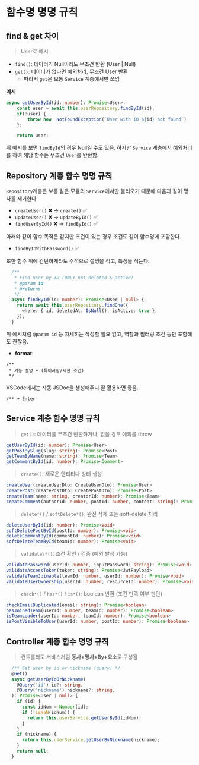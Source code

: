 # 함수명 명명 규칙

## find & get 차이

> User로 예시

-   `find()`: 데이터가 Null이라도 무조건 반환 (User | Null)
-   `get()`: 데이터가 없다면 예외처리, 무조건 User 반환
    -   따라서 `get`은 보통 `Service` 계층에서만 쓰임

**예시**

```ts
async getUserById(id: number): Promise<User>:
    const user = await this.userRepository.findById(id);
    if(!user) {
        throw new  NotFoundException(`User with ID ${id} not found`)
    };

    return user;
```

위 예시를 보면 `findById`의 경우 Null일 수도 있음. 하지만 `Service` 계층에서 예외처리를 하여 해당 함수는 무조건 `User`를 반환함.

## Repository 계층 함수 명명 규칙

`Repository`계층은 보통 같은 모듈의 `Service`에서만 불러오기 때문에 다음과 같이 명사를 제거한다.

-   `createUser()` ❌ → `create()` ✅
-   `updateUser()` ❌ → `updateById()` ✅
-   `findUserById()` ❌ → `findById()` ✅

아래와 같이 함수 목적은 같지만 조건이 있는 경우 조건도 같이 함수명에 포함한다.

-   `findByIdWithPassword()` ✅

또한 함수 위에 간단하게라도 주석으로 설명을 적고, 특징을 적는다.

```ts
  /**
   * Find user by ID (ONLY not-deleted & active)
   * @param id
   * @returns
   */
  async findById(id: number): Promise<User | null> {
    return await this.userRepository.findOne({
      where: { id, deletedAt: IsNull(), isActive: true },
    });
  }
```

위 예시처럼 `@param id` 등 자세히는 작성할 필요 없고, 역할과 필터링 조건 등만 포함해도 괜찮음.

-   **format**:

```
/**
 * 기능 설명 + (특이사항/제한 조건)
 */
```

VSCode에서는 자동 JSDoc을 생성해주니 잘 활용하면 좋음.

```
/** + Enter
```

## Service 계층 함수 명명 규칙

> `get()`: 데이터를 무조건 반환하거나, 없을 경우 예외를 throw

```ts
getUserById(id: number): Promise<User>
getPostBySlug(slug: string): Promise<Post>
getTeamByName(name: string): Promise<Team>
getCommentById(id: number): Promise<Comment>
```

> `create()`: 새로운 엔티티나 상태 생성

```ts
createUser(createUserDto: CreateUserDto): Promise<User>
createPost(createPostDto: CreatePostDto): Promise<Post>
createTeam(name: string, creatorId: number): Promise<Team>
createComment(authorId: number, postId: number, content: string): Promise<Comment>
```

> `delete*()` / `softDelete*()`: 완전 삭제 또는 soft-delete 처리

```ts
deleteUserById(id: number): Promise<void>
softDeletePostById(postId: number): Promise<void>
deleteCommentById(commentId: number): Promise<void>
softDeleteTeamById(teamId: number): Promise<void>
```

> `validate\*()`: 조건 확인 / 검증 (예외 발생 가능)

```ts
validatePassword(userId: number, inputPassword: string): Promise<void>
validateAccessToken(token: string): Promise<JwtPayload>
validateTeamJoinable(teamId: number, userId: number): Promise<void>
validateUserOwnership(userId: number, resourceId: number): Promise<void>
```

> `check*()` / `has*()` / `is*()`: boolean 반환 (조건 만족 여부 판단)

```ts
checkEmailDuplicated(email: string): Promise<boolean>
hasJoinedTeam(userId: number, teamId: number): Promise<boolean>
isTeamLeader(userId: number, teamId: number): Promise<boolean>
isPostVisibleToUser(userId: number, postId: number): Promise<boolean>
```

## Controller 계층 함수 명명 규칙

> 컨트롤러도 서비스처럼 **동사+명사+By+요소**로 구성됨

```ts
  /** Get user by id or nickname (query) */
  @Get()
  async getUserByIdOrNickname(
    @Query('id') id?: string,
    @Query('nickname') nickname?: string,
  ): Promise<User | null> {
    if (id) {
      const idNum = Number(id);
      if (!isNaN(idNum)) {
        return this.userService.getUserById(idNum);
      }
    }
    if (nickname) {
      return this.userService.getUserByNickname(nickname);
    }
    return null;
  }
```
